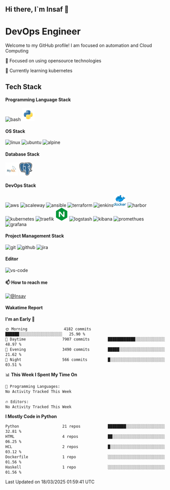 ## Hi there, I`m Insaf 👋

# DevOps Engineer

Welcome to my GitHub profile! I am focused on automation and Cloud Computing

📖 Focused on using opensource technologies

📝 Currently learning kubernetes

## Tech Stack

#### Programming Language Stack
<p align="left"><img src="https://www.vectorlogo.zone/logos/gnu_bash/gnu_bash-icon.svg" alt="bash" title="bash" title="bash" width="40" height="40"/>  <img src="https://raw.githubusercontent.com/github/explore/80688e429a7d4ef2fca1e82350fe8e3517d3494d/topics/python/python.png" alt="python" title="python" width="40" height="40"/> </p>

#### OS Stack
<p align="left"><img src="https://brandlogos.net/wp-content/uploads/2020/03/Linux-logo.png" alt="linux" title="linux" width="40" height="40"/>  <img src="https://www.vectorlogo.zone/logos/ubuntu/ubuntu-icon.svg" alt="ubuntu" title="ubuntu" width="40" height="40"/>  <img src="https://www.vectorlogo.zone/logos/alpinelinux/alpinelinux-icon.svg" alt="alpine" title="alpine" width="40" height="40"/> </p>

#### Database Stack
<p align="left"><img src="https://raw.githubusercontent.com/github/explore/80688e429a7d4ef2fca1e82350fe8e3517d3494d/topics/mysql/mysql.png" alt="mysql" title="mysql" width="40" height="40"/>  <img src="https://raw.githubusercontent.com/github/explore/80688e429a7d4ef2fca1e82350fe8e3517d3494d/topics/postgresql/postgresql.png" alt="postgresql" title="postgresql" width="40" height="40"/></p>

#### DevOps Stack 
<p align="left"><img src="https://www.vectorlogo.zone/logos/amazon_aws/amazon_aws-icon.svg" alt="aws" title="aws" width="40" height="40"/> <img src="https://www.vectorlogo.zone/logos/scaleway/scaleway-icon.svg" alt="scaleway" title="scaleway" width="40" height="40"/> <img src="https://www.vectorlogo.zone/logos/ansible/ansible-icon.svg" alt="ansible" title="ansible" width="40" height="40"/> <img src="https://www.vectorlogo.zone/logos/terraformio/terraformio-icon.svg" alt="terraform" title="terraform" width="40" height="40"/> <img src="https://www.vectorlogo.zone/logos/jenkins/jenkins-icon.svg" alt="jenkins" title="jenkins" width="40" height="40"/><img src="https://raw.githubusercontent.com/github/explore/80688e429a7d4ef2fca1e82350fe8e3517d3494d/topics/docker/docker.png" alt="docker" title="docker" width="40" height="40"/>  <img src="https://www.vectorlogo.zone/logos/goharborio/goharborio-icon.svg" alt="harbor" title="harbor" width="40" height="40"/> <img src="https://www.vectorlogo.zone/logos/kubernetes/kubernetes-icon.svg" alt="kubernetes" title="kubernetes" width="40" height="40"/> <img src="https://www.vectorlogo.zone/logos/traefikio/traefikio-icon.svg" alt="traefik" title="traefik" width="40" height="40"/> <img src="https://raw.githubusercontent.com/github/explore/85cceaeeaf993ca35664dc37ea24f9237fbbfc14/topics/nginx/nginx.png" alt="nginx" title="nginx" width="40" height="40"/>  <img src="https://www.vectorlogo.zone/logos/elasticco_logstash/elasticco_logstash-icon.svg" alt="logstash" title="logstash" width="40" height="40"/> <img src="https://www.vectorlogo.zone/logos/elasticco_kibana/elasticco_kibana-icon.svg" alt="kibana" title="kibana" width="40" height="40"/> <img src="https://www.vectorlogo.zone/logos/prometheusio/prometheusio-icon.svg" alt="promethues" title="promethues" width="40" height="40"/> <img src="https://www.vectorlogo.zone/logos/grafana/grafana-icon.svg" alt="grafana" title="grafana" width="40" height="40"/> </p>

#### Project Management Stack
<p align="left"><img src="https://www.vectorlogo.zone/logos/git-scm/git-scm-icon.svg" alt="git" title="git" width="40" height="40"/>  <img src="https://www.vectorlogo.zone/logos/github/github-icon.svg" alt="github" title="github" width="40" height="40"/> <img src="https://www.vectorlogo.zone/logos/atlassian_jira/atlassian_jira-icon.svg" alt="jira" title="jira" width="40" height="40"/></p>

#### Editor
<p align="left"><img src="https://www.vectorlogo.zone/logos/visualstudio_code/visualstudio_code-icon.svg" alt="vs-code" title="vs-code" width="40" height="40"/> </p>


#### 📫 How to reach me

<a href="https://t.me/Insav" target="blank"><img align="center" src="https://www.vectorlogo.zone/logos/telegram/telegram-icon.svg" alt="@Insav" height="30" width="30" /></a>



#### Wakatime Report

<!--START_SECTION:waka-->
**I'm an Early 🐤** 

```text
🌞 Morning                4182 commits        ██████░░░░░░░░░░░░░░░░░░░   25.90 % 
🌆 Daytime                7907 commits        ████████████░░░░░░░░░░░░░   48.97 % 
🌃 Evening                3490 commits        █████░░░░░░░░░░░░░░░░░░░░   21.62 % 
🌙 Night                  566 commits         █░░░░░░░░░░░░░░░░░░░░░░░░   03.51 % 
```


📊 **This Week I Spent My Time On** 

```text
💬 Programming Languages: 
No Activity Tracked This Week

🔥 Editors: 
No Activity Tracked This Week
```

**I Mostly Code in Python** 

```text
Python                   21 repos            ████████░░░░░░░░░░░░░░░░░   32.81 % 
HTML                     4 repos             ██░░░░░░░░░░░░░░░░░░░░░░░   06.25 % 
HCL                      2 repos             █░░░░░░░░░░░░░░░░░░░░░░░░   03.12 % 
Dockerfile               1 repo              ░░░░░░░░░░░░░░░░░░░░░░░░░   01.56 % 
Haskell                  1 repo              ░░░░░░░░░░░░░░░░░░░░░░░░░   01.56 % 
```




 Last Updated on 18/03/2025 01:59:41 UTC
<!--END_SECTION:waka-->